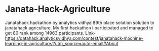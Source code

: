 # Janata-Hack-Agriculture
Janatahack hackathon by analytics vidhya 89th place solution
solution to janatahack agriculture, My first hackathon i participated and managed to get 89 rank among 14963 participants.
Link- https://datahack.analyticsvidhya.com/contest/janatahack-machine-learning-in-agriculture/?utm_source=auto-email#About
